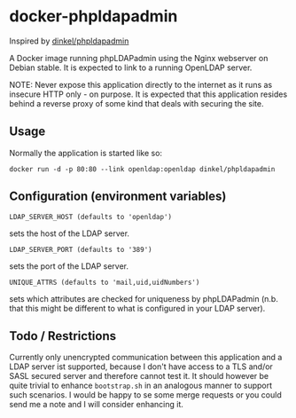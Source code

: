 docker-phpldapadmin
===================

Inspired by [dinkel/phpldapadmin](https://github.com/dinkel/docker-phpldapadmin)

A Docker image running phpLDAPadmin using the Nginx webserver on Debian stable.
It is expected to link to a running OpenLDAP server.

NOTE: Never expose this application directly to the internet as it runs as
insecure HTTP only - on purpose. It is expected that this application resides
behind a reverse proxy of some kind that deals with securing the site.

Usage
-----

Normally the application is started like so:

    docker run -d -p 80:80 --link openldap:openldap dinkel/phpldapadmin

Configuration (environment variables)
-------------------------------------

    LDAP_SERVER_HOST (defaults to 'openldap')

sets the host of the LDAP server.

    LDAP_SERVER_PORT (defaults to '389')

sets the port of the LDAP server.

    UNIQUE_ATTRS (defaults to 'mail,uid,uidNumbers')
    
sets which attributes are checked for uniqueness by phpLDAPadmin (n.b. that this
might be different to what is configured in your LDAP server).

Todo / Restrictions
-------------------

Currently only unencrypted communication between this application and a LDAP
server ist supported, because I don't have access to a TLS and/or SASL secured
server and therefore cannot test it. It should however be quite trivial to
enhance `bootstrap.sh` in an analogous manner to support such scenarios. I would
be happy to se some merge requests or you could send me a note and I will
consider enhancing it.
